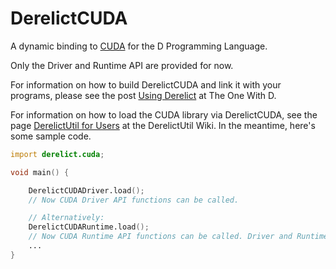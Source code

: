 DerelictCUDA
============

A dynamic binding to [CUDA](http://www.nvidia.com/object/cuda_home_new.html) for the D Programming Language.

Only the Driver and Runtime API are provided for now.

For information on how to build DerelictCUDA and link it with your programs, please see the post [Using Derelict](http://dblog.aldacron.net/derelict-help/using-derelict/) at The One With D.

For information on how to load the CUDA library via DerelictCUDA, see the page [DerelictUtil for Users](https://github.com/DerelictOrg/DerelictUtil/wiki/DerelictUtil-for-Users) at the DerelictUtil Wiki. In the meantime, here's some sample code.

```D
import derelict.cuda;

void main() {

    DerelictCUDADriver.load();
    // Now CUDA Driver API functions can be called.

    // Alternatively:
    DerelictCUDARuntime.load();
    // Now CUDA Runtime API functions can be called. Driver and Runtime API are exclusive.
    ...
}
```
